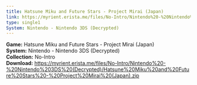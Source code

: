```yaml
---
title: Hatsune Miku and Future Stars - Project Mirai (Japan)
link: https://myrient.erista.me/files/No-Intro/Nintendo%20-%20Nintendo%203DS%20(Decrypted)/Hatsune%20Miku%20and%20Future%20Stars%20-%20Project%20Mirai%20(Japan).zip
type: single1
System: Nintendo - Nintendo 3DS (Decrypted)
---
```

<b>Game:</b> Hatsune Miku and Future Stars - Project Mirai (Japan)<br>
<b>System:</b> Nintendo - Nintendo 3DS (Decrypted)<br>
<b>Collection:</b> No-Intro<br>
<b>Download:</b> https://myrient.erista.me/files/No-Intro/Nintendo%20-%20Nintendo%203DS%20(Decrypted)/Hatsune%20Miku%20and%20Future%20Stars%20-%20Project%20Mirai%20(Japan).zip
